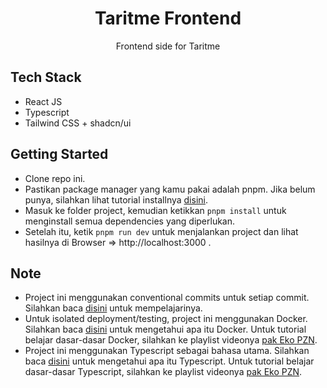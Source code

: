 <div align="center">
  <h1>Taritme Frontend</h1>
  <p>Frontend side for Taritme</p>
</div>

## Tech Stack

- React JS
- Typescript
- Tailwind CSS + shadcn/ui

## Getting Started

- Clone repo ini.
- Pastikan package manager yang kamu pakai adalah pnpm. Jika belum punya, silahkan lihat tutorial installnya [disini](https://pnpm.io/installation).
- Masuk ke folder project, kemudian ketikkan `pnpm install` untuk menginstall semua dependencies yang diperlukan.
- Setelah itu, ketik `pnpm run dev` untuk menjalankan project dan lihat hasilnya di Browser => http://localhost:3000 .

## Note

- Project ini menggunakan conventional commits untuk setiap commit. Silahkan baca [disini](https://www.conventionalcommits.org/en/v1.0.0/) untuk mempelajarinya.
- Untuk isolated deployment/testing, project ini menggunakan Docker. Silahkan baca [disini](https://www.docker.com/) untuk mengetahui apa itu Docker. Untuk tutorial belajar dasar-dasar Docker, silahkan ke playlist videonya [pak Eko PZN](https://www.youtube.com/watch?v=3_yxVjV88Zk).
- Project ini menggunakan Typescript sebagai bahasa utama. Silahkan baca [disini](https://www.typescriptlang.org/) untuk mengetahui apa itu Typescript. Untuk tutorial belajar dasar-dasar Typescript, silahkan ke playlist videonya [pak Eko PZN](https://www.youtube.com/watch?v=C_C64faSO4c).
